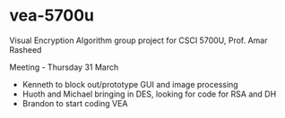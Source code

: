 # vea-5700u
Visual Encryption Algorithm group project for CSCI 5700U, Prof. Amar Rasheed

Meeting - Thursday 31 March
* Kenneth to block out/prototype GUI and image processing
* Huoth and Michael bringing in DES, looking for code for RSA and DH
* Brandon to start coding VEA
